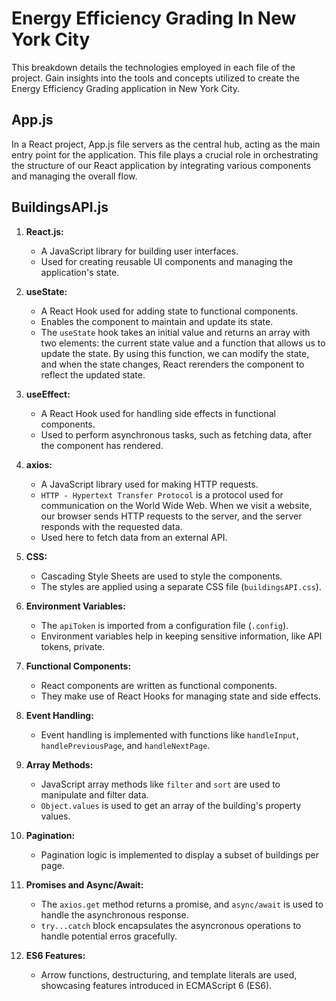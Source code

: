 # Energy Efficiency Grading In New York City

This breakdown details the technologies employed in each file of the project. Gain insights into the tools and concepts utilized to create the Energy Efficiency Grading application in New York City.


## App.js 

In a React project, App.js file servers as the central hub, acting as the main entry point for the application. This file plays a crucial role in orchestrating the structure of our React application by integrating various components and managing the overall flow. 

## BuildingsAPI.js 

1. **React.js:**
   - A JavaScript library for building user interfaces.
   - Used for creating reusable UI components and managing the application's state.

2. **useState:**
   - A React Hook used for adding state to functional components.
   - Enables the component to maintain and update its state.
   - The `useState` hook takes an initial value and returns an array with two elements: the current state value and a function that allows us to update the state. By using this function, we can modify the state, and when the state changes, React rerenders the component to reflect the updated state. 

3. **useEffect:**
   - A React Hook used for handling side effects in functional components.
   - Used to perform asynchronous tasks, such as fetching data, after the component has rendered.

4. **axios:**
   - A JavaScript library used for making HTTP requests.
   - `HTTP - Hypertext Transfer Protocol` is a protocol used for communication on the World Wide Web. When we visit a website, our browser sends HTTP requests to the server, and the server responds with the requested data. 
   - Used here to fetch data from an external API.

5. **CSS:**
   - Cascading Style Sheets are used to style the components.
   - The styles are applied using a separate CSS file (`buildingsAPI.css`).

6. **Environment Variables:**
   - The `apiToken` is imported from a configuration file (`.config`).
   - Environment variables help in keeping sensitive information, like API tokens, private.

7. **Functional Components:**
   - React components are written as functional components.
   - They make use of React Hooks for managing state and side effects.

8. **Event Handling:**
   - Event handling is implemented with functions like `handleInput`, `handlePreviousPage`, and `handleNextPage`.

9. **Array Methods:**
   - JavaScript array methods like `filter` and `sort` are used to manipulate and filter data.
   - `Object.values` is used to get an array of the building's property values.

10. **Pagination:**
    - Pagination logic is implemented to display a subset of buildings per page.

11. **Promises and Async/Await:**
    - The `axios.get` method returns a promise, and `async/await` is used to handle the asynchronous response.
    - `try...catch` block encapsulates the asyncronous operations to handle potential erros gracefully. 

12. **ES6 Features:**
    - Arrow functions, destructuring, and template literals are used, showcasing features introduced in ECMAScript 6 (ES6).
